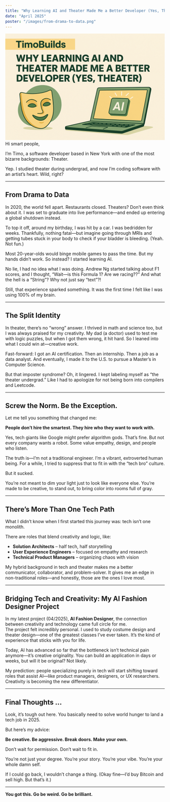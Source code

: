 ```yaml
---
title: "Why Learning AI and Theater Made Me a Better Developer (Yes, Theater)"
date: "April 2025"
poster: "/images/from-drama-to-data.png"
---
```


![Poster](/images/from-drama-to-data.png)
Hi smart people,

I’m Timo, a software developer based in New York with one of the most bizarre backgrounds: Theater.

Yep. I studied theater during undergrad, and now I’m coding software with an artist’s heart. Wild, right?

---

## From Drama to Data

In 2020, the world fell apart. Restaurants closed. Theaters? Don’t even think about it. I was set to graduate into live performance—and ended up entering a global shutdown instead.

To top it off, around my birthday, I was hit by a car. I was bedridden for weeks. Thankfully, nothing fatal—but imagine going through MRIs and getting tubes stuck in your body to check if your bladder is bleeding. (Yeah. Not fun.)

Most 20-year-olds would binge mobile games to pass the time. But my hands didn’t work. So instead? I started learning AI.

No lie, I had no idea what I was doing. Andrew Ng started talking about F1 scores, and I thought, “Wait—is this Formula 1? Are we racing??”
And what the hell is a “String”? Why not just say “text”?!

Still, that experience sparked something. It was the first time I felt like I was using 100% of my brain.

---

## The Split Identity

In theater, there’s no “wrong” answer. I thrived in math and science too, but I was always praised for my creativity. My dad (a doctor) used to test me with logic puzzles, but when I got them wrong, it hit hard. So I leaned into what I could win at—creative work.

Fast-forward: I got an AI certification. Then an internship. Then a job as a data analyst. And eventually, I made it to the U.S. to pursue a Master’s in Computer Science.

But that imposter syndrome? Oh, it lingered.
I kept labeling myself as “the theater undergrad.” Like I had to apologize for not being born into compilers and Leetcode.

---

## Screw the Norm. Be the Exception.

Let me tell you something that changed me:

**People don’t hire the smartest. They hire who they want to work with.**

Yes, tech giants like Google might prefer algorithm gods. That’s fine. But not every company wants a robot. Some value empathy, design, and people who listen.

The truth is—I’m not a traditional engineer. I’m a vibrant, extroverted human being. For a while, I tried to suppress that to fit in with the “tech bro” culture.

But it sucked.

You’re not meant to dim your light just to look like everyone else. You’re made to be creative, to stand out, to bring color into rooms full of gray.

---

## There’s More Than One Tech Path

What I didn’t know when I first started this journey was: tech isn’t one monolith.

There are roles that blend creativity and logic, like:

- **Solution Architects** – half tech, half storytelling
- **User Experience Engineers** – focused on empathy and research
- **Technical Product Managers** – organizing chaos with vision

My hybrid background in tech and theater makes me a better communicator, collaborator, and problem-solver. It gives me an edge in non-traditional roles—and honestly, those are the ones I love most.

---

## Bridging Tech and Creativity: My AI Fashion Designer Project

In my latest project (04/2025), **AI Fashion Designer**, the connection between creativity and technology came full circle for me.  
The project felt incredibly personal. I used to study costume design and theater design—one of the greatest classes I’ve ever taken. It’s the kind of experience that sticks with you for life.

Today, AI has advanced so far that the bottleneck isn’t technical pain anymore—it’s creative originality. You can build an application in days or weeks, but will it be original? Not likely.

My prediction: people specializing purely in tech will start shifting toward roles that assist AI—like product managers, designers, or UX researchers.  
Creativity is becoming the new differentiator.

---

## Final Thoughts ...

Look, it’s tough out here. You basically need to solve world hunger to land a tech job in 2025.

But here’s my advice:

**Be creative. Be aggressive. Break doors. Make your own.**

Don’t wait for permission. Don’t wait to fit in.

You’re not just your degree. You’re your story. You’re your vibe. You’re your whole damn self.

If I could go back, I wouldn’t change a thing.
(Okay fine—I’d buy Bitcoin and sell high. But that’s it.)

---

**You got this. Go be weird. Go be brilliant.**